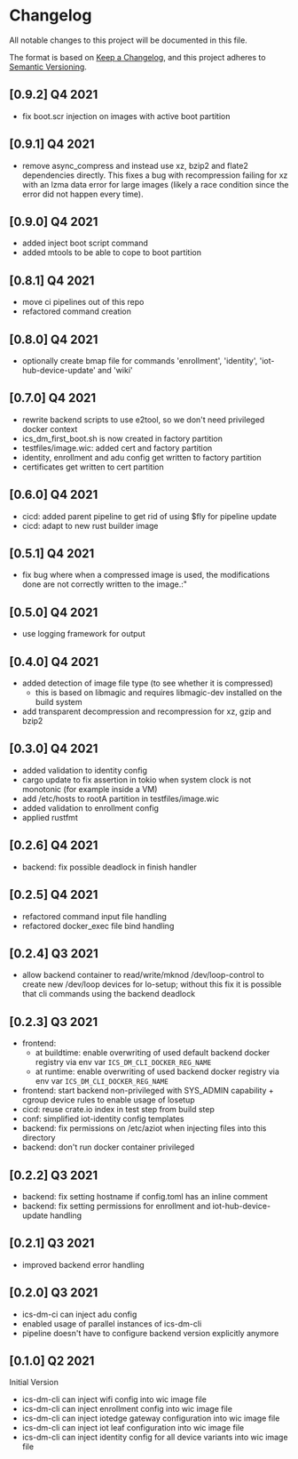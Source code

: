 # Changelog

All notable changes to this project will be documented in this file.

The format is based on [Keep a Changelog](https://keepachangelog.com/en/1.0.0/),
and this project adheres to [Semantic Versioning](https://semver.org/spec/v2.0.0.html).

## [0.9.2] Q4 2021

- fix boot.scr injection on images with active boot partition

## [0.9.1] Q4 2021

- remove async_compress and instead use xz, bzip2 and flate2 dependencies directly.
  This fixes a bug with recompression failing for xz with an lzma data error for large images
  (likely a race condition since the error did not happen every time).

## [0.9.0] Q4 2021

- added inject boot script command
- added mtools to be able to cope to boot partition

## [0.8.1] Q4 2021

- move ci pipelines out of this repo
- refactored command creation

## [0.8.0] Q4 2021

- optionally create bmap file for commands 'enrollment', 'identity',
  'iot-hub-device-update' and 'wiki'

## [0.7.0] Q4 2021

- rewrite backend scripts to use e2tool, so we don't need privileged docker context
- ics_dm_first_boot.sh is now created in factory partition
- testfiles/image.wic: added cert and factory partition
- identity, enrollment and adu config get written to factory partition
- certificates get written to cert partition

## [0.6.0] Q4 2021

- cicd: added parent pipeline to get rid of using $fly for pipeline update
- cicd: adapt to new rust builder image

## [0.5.1] Q4 2021

- fix bug where when a compressed image is used, the modifications done are not correctly written to the image.:"

## [0.5.0] Q4 2021

- use logging framework for output

## [0.4.0] Q4 2021

- added detection of image file type (to see whether it is compressed)
  - this is based on libmagic and requires libmagic-dev installed on the build system
- add transparent decompression and recompression for xz, gzip and bzip2

## [0.3.0] Q4 2021

- added validation to identity config
- cargo update to fix assertion in tokio when system clock is not monotonic (for example inside a VM)
- add /etc/hosts to rootA partition in testfiles/image.wic
- added validation to enrollment config
- applied rustfmt

## [0.2.6] Q4 2021

- backend: fix possible deadlock in finish handler

## [0.2.5] Q4 2021

- refactored command input file handling
- refactored docker_exec file bind handling

## [0.2.4] Q3 2021

- allow backend container to read/write/mknod /dev/loop-control to create new
  /dev/loop devices for lo-setup; without this fix it is possible that cli
  commands using the backend deadlock

## [0.2.3] Q3 2021

- frontend:
  - at buildtime: enable overwriting of used default backend docker registry via env var `ICS_DM_CLI_DOCKER_REG_NAME`
  - at runtime: enable overwriting of used backend docker registry via env var `ICS_DM_CLI_DOCKER_REG_NAME`
- frontend: start backend non-privileged with SYS_ADMIN capability + cgroup
  device rules to enable usage of losetup
- cicd: reuse crate.io index in test step from build step
- conf: simplified iot-identity config templates
- backend: fix permissions on /etc/aziot when injecting files into this directory
- backend: don't run docker container privileged

## [0.2.2] Q3 2021

- backend: fix setting hostname if config.toml has an inline comment
- backend: fix setting permissions for enrollment and iot-hub-device-update handling

## [0.2.1] Q3 2021

- improved backend error handling

## [0.2.0] Q3 2021

- ics-dm-ci can inject adu config
- enabled usage of parallel instances of ics-dm-cli
- pipeline doesn't have to configure backend version explicitly anymore

## [0.1.0] Q2 2021

Initial Version

- ics-dm-cli can inject wifi config into wic image file
- ics-dm-cli can inject enrollment config into wic image file
- ics-dm-cli can inject iotedge gateway configuration into wic image file
- ics-dm-cli can inject iot leaf configuration into wic image file
- ics-dm-cli can inject identity config for all device variants into wic image file
